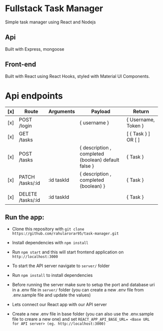 # Fullstack Task Manager

Simple task manager using React and Nodejs

## Api

Built with Express, mongoose

## Front-end

Built with React using React Hooks, styled with Material UI Components.

# Api endpoints

| [x] | Route                 | Arguments   | Payload                                                                    | Return              |
| --- | --------------------- | ----------- | -------------------------------------------------------------------------- | ------------------- |
| [x] | POST /login           |             | { username }                                                               | { Username, Token } |
| [x] | GET /tasks            |             |                                                                            | [ { Task } ] OR [ ] |
| [x] | POST /tasks           |             | { description , completed (boolean) default false }                        | { Task }            |
| [x] | PATCH /tasks/:id      | :id taskId  | { description , completed (boolean) }                                      | { Task }            |
| [x] | DELETE /tasks/:id     | :id taskId  |                                                                            | { Task }            |

## Run the app:

 - Clone this repository with `git clone https://github.com/rahularorar95/task-manager.git`
 - Install dependencies with `npm install`
 - Run `npm start` and this will start frontend application on `http://localhost:3000`
 
 
 - To start the API server navigate to `server/` folder
 - Run `npm install` to install dependencies
 - Before running the server make sure to setup the port and database uri in a .env file in `server/` folder (you can create a new .env file from .env.sample file and update the values)
 
 
 - Lets connect our React app with our API server
 - Create a new .env file in base folder (you can also use the .env.sample file to creare a new one) and set `REACT_APP_API_BASE_URL= <Base URL for API server> (eg. http://localhost:3000)`
